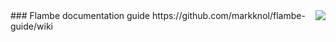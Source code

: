 <img src="http://getflambe.com/img/logo.png" align="right" />
### Flambe documentation guide
https://github.com/markknol/flambe-guide/wiki
